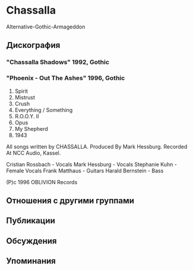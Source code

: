 # Chassalla

Alternative-Gothic-Armageddon

## Дискография

### "Chassalla Shadows" 1992, Gothic



### "Phoenix - Out The Ashes" 1996, Gothic

1.  Spirit
2.  Mistrust
3.  Crush
4.  Everything / Something
5.  R.O.O.Y. II
6.  Opus
7.  My Shepherd
8.  1943

All songs written by CHASSALLA.
Produced By Mark Hessburg.
Recorded At NCC Audio, Kassel.

Cristian Rossbach - Vocals
Mark Hessburg - Vocals
Stephanie Kuhn - Female Vocals
Frank Matthaus - Guitars
Harald Bernstein - Bass

(P)c 1996 OBLIVION Records


## Отношения с другими группами


## Публикации


## Обсуждения


## Упоминания

